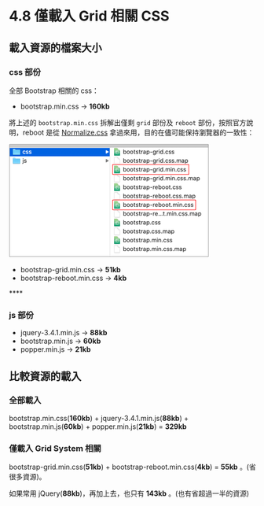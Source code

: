 # 4.8 僅載入 Grid 相關 CSS

## 載入資源的檔案大小

### css 部份

全部 Bootstrap 相關的 css：

* bootstrap.min.css → **160kb**



將上述的 `bootstrap.min.css` 拆解出僅剩 `grid` 部份及 `reboot` 部份，按照官方說明，reboot 是從 [Normalize.css](https://necolas.github.io/normalize.css/) 拿過來用，目的在儘可能保持瀏覽器的一致性：

![bootstrap-grid.min.css &#x53CA; bootstrap-reboot.min.css](../.gitbook/assets/bootstrap_only_grid.png)

* bootstrap-grid.min.css → **51kb**
* bootstrap-reboot.min.css → **4kb**

\*\*\*\*

### js 部份

* jquery-3.4.1.min.js → **88kb**
* bootstrap.min.js → **60kb**
* popper.min.js → **21kb**



## 比較資源的載入

### 

### 全部載入

bootstrap.min.css\(**160kb**\) + jquery-3.4.1.min.js\(**88kb**\) + bootstrap.min.js\(**60kb**\) + popper.min.js\(**21kb**\) = **329kb**

### 

### 僅載入 Grid System 相關

bootstrap-grid.min.css\(**51kb**\) + bootstrap-reboot.min.css\(**4kb**\) = **55kb** 。\(省很多資源\)。

如果常用 jQuery\(**88kb**\)，再加上去，也只有 **143kb** 。\(也有省超過一半的資源\)


